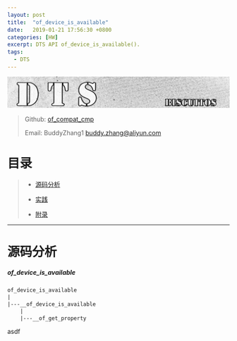 ```yaml
---
layout: post
title:  "of_device_is_available"
date:   2019-01-21 17:56:30 +0800
categories: [HW]
excerpt: DTS API of_device_is_available().
tags:
  - DTS
---
```


![DTS](https://raw.githubusercontent.com/EmulateSpace/PictureSet/master/BiscuitOS/kernel/DEV000106.jpg)

> Github: [of_compat_cmp](https://github.com/BiscuitOS/HardStack/tree/master/bus/DTS/kernel/API/of_device_is_available)
>
> Email: BuddyZhang1 <buddy.zhang@aliyun.com>

# 目录

> - [源码分析](#源码分析)
>
> - [实践](#实践)
>
> - [附录](#附录)

-----------------------------------

# <span id="源码分析">源码分析</span>

##### of_device_is_available

```
of_device_is_available
|
|---__of_device_is_available
    |
    |---__of_get_property
```

asdf

